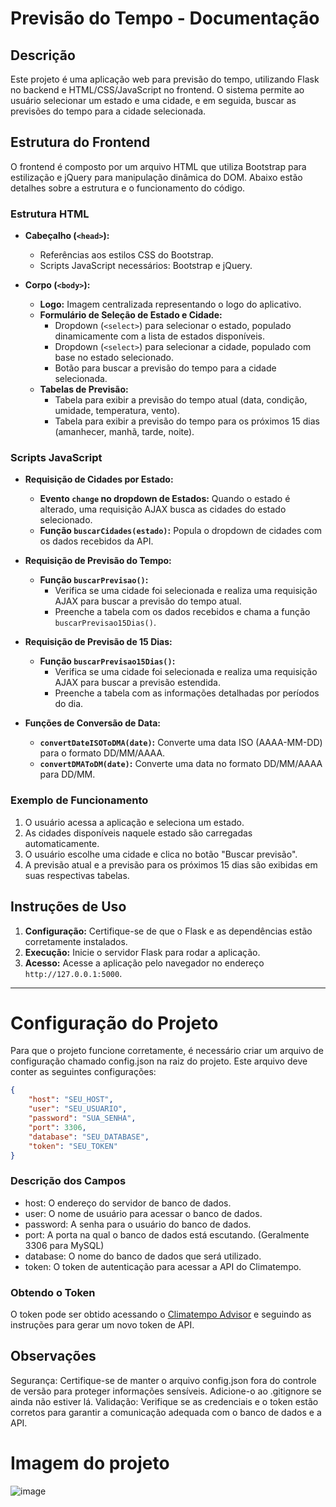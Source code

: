 # Previsão do Tempo - Documentação

## Descrição

Este projeto é uma aplicação web para previsão do tempo, utilizando Flask no backend e HTML/CSS/JavaScript no frontend. O sistema permite ao usuário selecionar um estado e uma cidade, e em seguida, buscar as previsões do tempo para a cidade selecionada.

## Estrutura do Frontend

O frontend é composto por um arquivo HTML que utiliza Bootstrap para estilização e jQuery para manipulação dinâmica do DOM. Abaixo estão detalhes sobre a estrutura e o funcionamento do código.

### Estrutura HTML

- **Cabeçalho (`<head>`):**
  - Referências aos estilos CSS do Bootstrap.
  - Scripts JavaScript necessários: Bootstrap e jQuery.

- **Corpo (`<body>`):**
  - **Logo:** Imagem centralizada representando o logo do aplicativo.
  - **Formulário de Seleção de Estado e Cidade:**
    - Dropdown (`<select>`) para selecionar o estado, populado dinamicamente com a lista de estados disponíveis.
    - Dropdown (`<select>`) para selecionar a cidade, populado com base no estado selecionado.
    - Botão para buscar a previsão do tempo para a cidade selecionada.
  - **Tabelas de Previsão:**
    - Tabela para exibir a previsão do tempo atual (data, condição, umidade, temperatura, vento).
    - Tabela para exibir a previsão do tempo para os próximos 15 dias (amanhecer, manhã, tarde, noite).

### Scripts JavaScript

- **Requisição de Cidades por Estado:**
  - **Evento `change` no dropdown de Estados:** Quando o estado é alterado, uma requisição AJAX busca as cidades do estado selecionado.
  - **Função `buscarCidades(estado)`:** Popula o dropdown de cidades com os dados recebidos da API.

- **Requisição de Previsão do Tempo:**
  - **Função `buscarPrevisao()`:**
    - Verifica se uma cidade foi selecionada e realiza uma requisição AJAX para buscar a previsão do tempo atual.
    - Preenche a tabela com os dados recebidos e chama a função `buscarPrevisao15Dias()`.

- **Requisição de Previsão de 15 Dias:**
  - **Função `buscarPrevisao15Dias()`:**
    - Verifica se uma cidade foi selecionada e realiza uma requisição AJAX para buscar a previsão estendida.
    - Preenche a tabela com as informações detalhadas por períodos do dia.

- **Funções de Conversão de Data:**
  - **`convertDateISOToDMA(date)`:** Converte uma data ISO (AAAA-MM-DD) para o formato DD/MM/AAAA.
  - **`convertDMAToDM(date)`:** Converte uma data no formato DD/MM/AAAA para DD/MM.

### Exemplo de Funcionamento

1. O usuário acessa a aplicação e seleciona um estado.
2. As cidades disponíveis naquele estado são carregadas automaticamente.
3. O usuário escolhe uma cidade e clica no botão "Buscar previsão".
4. A previsão atual e a previsão para os próximos 15 dias são exibidas em suas respectivas tabelas.

## Instruções de Uso

1. **Configuração:** Certifique-se de que o Flask e as dependências estão corretamente instalados.
2. **Execução:** Inicie o servidor Flask para rodar a aplicação.
3. **Acesso:** Acesse a aplicação pelo navegador no endereço `http://127.0.0.1:5000`.

___


# Configuração do Projeto

Para que o projeto funcione corretamente, é necessário criar um arquivo de configuração chamado config.json na raiz do projeto. Este arquivo deve conter as seguintes configurações:

```json
{
    "host": "SEU_HOST",
    "user": "SEU_USUARIO",
    "password": "SUA_SENHA",
    "port": 3306,
    "database": "SEU_DATABASE",
    "token": "SEU_TOKEN"
}
```
### Descrição dos Campos
- host: O endereço do servidor de banco de dados.
- user: O nome de usuário para acessar o banco de dados.
- password: A senha para o usuário do banco de dados.
- port: A porta na qual o banco de dados está escutando. (Geralmente 3306 para MySQL)
- database: O nome do banco de dados que será utilizado.
- token: O token de autenticação para acessar a API do Climatempo.

### Obtendo o Token
O token pode ser obtido acessando o [Climatempo Advisor](https://advisor.climatempo.com.br/home/#!/tokens) e seguindo as instruções para gerar um novo token de API.

## Observações
Segurança: Certifique-se de manter o arquivo config.json fora do controle de versão para proteger informações sensíveis. Adicione-o ao .gitignore se ainda não estiver lá.
Validação: Verifique se as credenciais e o token estão corretos para garantir a comunicação adequada com o banco de dados e a API.

# Imagem do projeto

![image](https://github.com/user-attachments/assets/8d6602b3-423c-4dd4-8792-e4a0177f9aa8)

